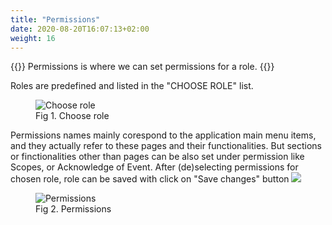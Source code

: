 ```yaml
---
title: "Permissions"
date: 2020-08-20T16:07:13+02:00
weight: 16
---
```


{{<lead>}}
Permissions is where we can set permissions for a role.
{{</lead>}}

Roles are predefined and listed in the "CHOOSE ROLE" list.
<figure class="image_container">
    <img class="center_image" src="/choose_role_list.png" alt="Choose role">
    <figcaption>Fig 1. Choose role</figcaption>
</figure>
Permissions names mainly corespond to the application main menu items, and they actually refer to these pages and their functionalities. But sections or finctionalities other than pages can be also set under permission like Scopes, or Acknowledge of Event. After (de)selecting permissions for chosen role, role can be saved with click on "Save changes" button <img src="/save_changes_button.png" >
<figure class="image_container">
    <img class="center_image" src="/permissions.png" alt="Permissions">
    <figcaption>Fig 2. Permissions</figcaption>
</figure>